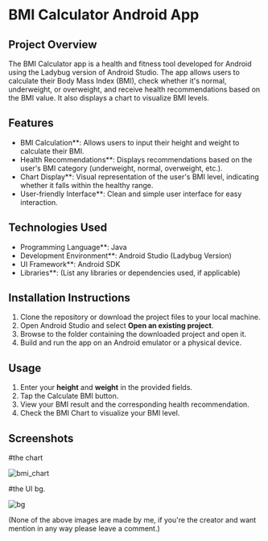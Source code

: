 # BMI Calculator Android App

## Project Overview

The BMI Calculator app is a health and fitness tool developed for Android using the Ladybug version of Android Studio. The app allows users to calculate their Body Mass Index (BMI), check whether it's normal, underweight, or overweight, and receive health recommendations based on the BMI value. It also displays a chart to visualize BMI levels.

## Features

- BMI Calculation**: Allows users to input their height and weight to calculate their BMI.
- Health Recommendations**: Displays recommendations based on the user's BMI category (underweight, normal, overweight, etc.).
- Chart Display**: Visual representation of the user's BMI level, indicating whether it falls within the healthy range.
- User-friendly Interface**: Clean and simple user interface for easy interaction.

## Technologies Used

- Programming Language**: Java
- Development Environment**: Android Studio (Ladybug Version)
- UI Framework**: Android SDK
- Libraries**: (List any libraries or dependencies used, if applicable)
  
## Installation Instructions

1. Clone the repository or download the project files to your local machine.
2. Open Android Studio and select **Open an existing project**.
3. Browse to the folder containing the downloaded project and open it.
4. Build and run the app on an Android emulator or a physical device.

## Usage

1. Enter your **height** and **weight** in the provided fields.
2. Tap the Calculate BMI button.
3. View your BMI result and the corresponding health recommendation.
4. Check the BMI Chart to visualize your BMI level.

## Screenshots

#the chart

![bmi_chart](https://github.com/user-attachments/assets/591e3f62-61ed-47ef-8c51-c6dd1ffdf3ef)

#the UI bg.

![bg](https://github.com/user-attachments/assets/15745570-ae4e-4c9a-b38e-333cea6cc66e)



(None of the above images are made by me, if you're the creator and want mention in any way please leave a comment.)




